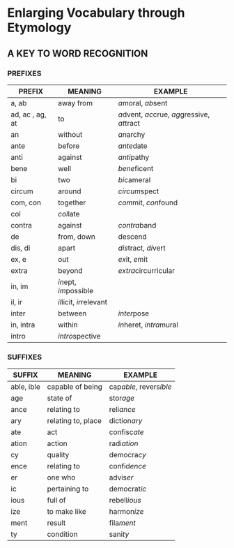 # Enlarging Vocabulary through Etymology
## A KEY TO WORD RECOGNITION

### PREFIXES

| PREFIX | MEANING | EXAMPLE |
|--------|---------|---------|
|a, ab | away from| *a*moral, *ab*sent|
|ad, ac , ag, at| to | *a*dvent, *ac*crue, *ag*gressive, *at*tract|
|an| without| *an*archy |
|ante| before| *ante*date|
|anti| against|*anti*pathy|
|bene| well|*bene*ficent|
|bi| two|*bi*cameral|
|circum| around|*circum*spect|
|com, con| together|*com*mit, *con*found|
|col| *col*late|
|contra| against|*contra*band|
|de| from, down|descend|
|dis, di| apart|*dis*tract, *di*vert|
|ex, e| out| *ex*it, *e*mit|
|extra| beyond|*extra*circurricular|
|in, im| *in*ept, *im*possible|
|il, ir|*il*licit, *ir*relevant|
|inter|between|*inter*pose|
|in, intra|within|*in*heret, *intra*mural|
|intro|*intro*spective|




### SUFFIXES

| SUFFIX | MEANING | EXAMPLE |
|--------|---------|---------|
|able, ible|capable of being|cap*able*, revers*ible*|
|age|state of|stor*age*|
|ance|relating to| reli*ance*|
|ary|relating to, place|diction*ary*|
|ate| act| confisc*ate*|
|ation|action|radi*ation*|
|cy|quality|democra*cy*|
|ence|relating to|confid*ence*|
|er|one who|advis*er*|
|ic|pertaining to|democrat*ic*|
|ious|full of|rebell*ious*|
|ize|to make like|harmon*ize*|
|ment|result|fila*ment*|
|ty|condition|sani*ty*|
